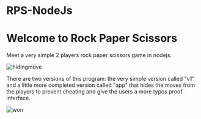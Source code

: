 # RPS-NodeJs
<h1>Welcome to Rock Paper Scissors</h1>

Meet a very simple 2 players rock paper scissors game in nodejs.

![hidingmove](https://user-images.githubusercontent.com/71637950/226200666-4eaa4a86-6c0f-4ec5-a65e-22a8fadbeb9e.png)

There are two versions of this program: the very simple version called "v1" and a little more completed version called "app" that hides the moves from the players to prevent cheating and give the users a more typos proof interface. 

![won](https://user-images.githubusercontent.com/71637950/226205293-8c364912-5b27-4263-9115-97fc4acf7e17.png)






